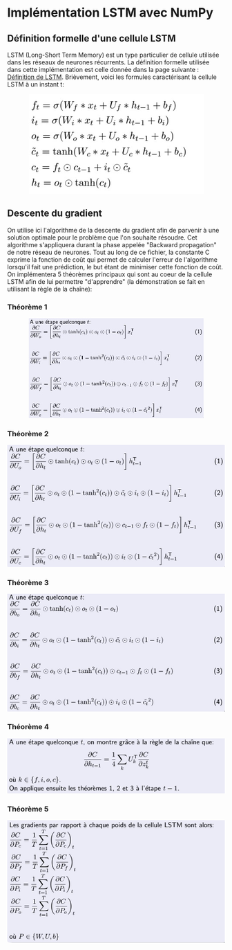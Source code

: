 # Implémentation LSTM avec NumPy

## Définition formelle d'une cellule LSTM

LSTM (Long-Short Term Memory) est un type particulier de cellule utilisée dans les réseaux de neurones récurrents. La définition formelle utilisée dans cette implémentation est celle donnée dans la page suivante : <a href="https://en.wikipedia.org/wiki/Long_short-term_memory">Définition de LSTM</a>. Brièvement, voici les formules caractérisant la cellule LSTM à un instant t:

<p align="center">
  <img src="https://github.com/nardi-xhepi/lstm_implementation/blob/main/images/def_lstm.jpg"></img>
</p>


## Descente du gradient
On utilise ici l'algorithme de la descente du gradient afin de parvenir à une solution optimale pour le problème que l'on souhaite résoudre. Cet algorithme s'appliquera durant la phase appelée "Backward propagation" de notre réseau de neurones. Tout au long de ce fichier, la constante C exprime la fonction de coût qui permet de calculer l'erreur de l'algorithme lorsqu'il fait une prédiction, le but étant de minimiser cette fonction de coût. On implémentera 5 théorèmes principaux qui sont au coeur de la cellule LSTM afin de lui permettre "d'apprendre" (la démonstration se fait en utilisant la règle de la chaîne):

### Théorème 1
<p align="center">
  <img src="https://github.com/nardi-xhepi/lstm_implementation/blob/main/images/th1.jpg"></img>
</p>

### Théorème 2
<p align="center">
  <img src="https://github.com/nardi-xhepi/lstm_implementation/blob/main/images/th2.jpg"></img>
</p>

### Théorème 3
<p align="center">
  <img src="https://github.com/nardi-xhepi/lstm_implementation/blob/main/images/th3.jpg"></img>
</p>

### Théorème 4
<p align="center">
  <img src="https://github.com/nardi-xhepi/lstm_implementation/blob/main/images/th4.jpg"></img>
</p>

### Théorème 5
<p align="center">
  <img src="https://github.com/nardi-xhepi/lstm_implementation/blob/main/images/th5.jpg"></img>
</p>



